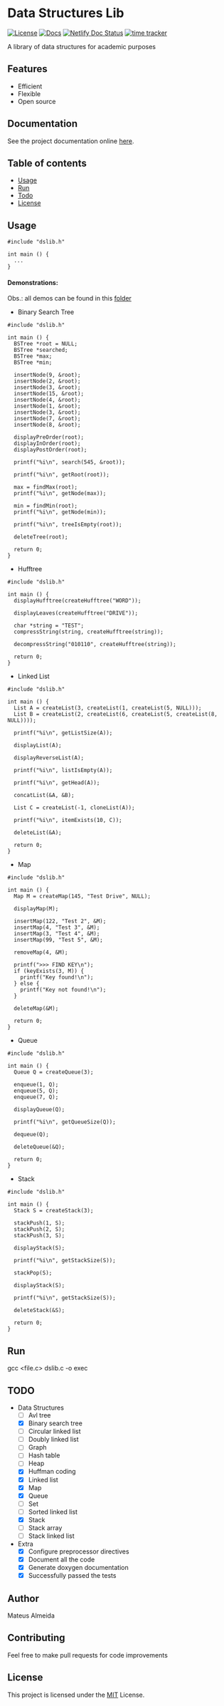 # Data Structures Lib

[![License](https://img.shields.io/badge/license-MIT-blue)](./license) [![Docs](https://img.shields.io/badge/docs-complete-green)](https://github.com/imsouza/data-structures-lib) [![Netlify Doc Status](https://api.netlify.com/api/v1/badges/09f24ae2-82ed-4eb3-a08b-2ef2abc658ef/deploy-status)](https://data-structures-lib.netlify.app) [![time tracker](https://wakatime.com/badge/github/imsouza/data-structures-lib.svg)](https://wakatime.com/badge/github/imsouza/data-structures-lib)

A library of data structures for academic purposes

## Features

- Efficient 
- Flexible
- Open source

## Documentation

See the project documentation online [here](https://data-structures-lib.netlify.app/ds-lib_8h.html).

## Table of contents

- [Usage](#usage)
- [Run](#run)
- [Todo](#todo)
- [License](#license)

## Usage

```
#include "dslib.h"

int main () {
  ...
}
```

#### Demonstrations:
Obs.: all demos can be found in this [folder](https://github.com/imsouza/data-structures-lib/tree/main/tests)

- Binary Search Tree
```
#include "dslib.h"

int main () {
  BSTree *root = NULL;
  BSTree *searched;
  BSTree *max;
  BSTree *min;

  insertNode(9, &root);
  insertNode(2, &root);
  insertNode(3, &root);
  insertNode(15, &root);
  insertNode(4, &root);
  insertNode(1, &root);
  insertNode(3, &root);
  insertNode(7, &root);
  insertNode(8, &root);

  displayPreOrder(root);
  displayInOrder(root);
  displayPostOrder(root);
  
  printf("%i\n", search(545, &root));

  printf("%i\n", getRoot(root));

  max = findMax(root);
  printf("%i\n", getNode(max));

  min = findMin(root);
  printf("%i\n", getNode(min));

  printf("%i\n", treeIsEmpty(root));

  deleteTree(root);

  return 0;
}
```

- Hufftree
```
#include "dslib.h"

int main () {
  displayHufftree(createHufftree("WORD"));

  displayLeaves(createHufftree("DRIVE"));

  char *string = "TEST";
  compressString(string, createHufftree(string));

  decompressString("010110", createHufftree(string));

  return 0;
}
```

- Linked List
```
#include "dslib.h"

int main () {
  List A = createList(3, createList(1, createList(5, NULL)));
  List B = createList(2, createList(6, createList(5, createList(8, NULL))));

  printf("%i\n", getListSize(A));

  displayList(A);

  displayReverseList(A);

  printf("%i\n", listIsEmpty(A));

  printf("%i\n", getHead(A));

  concatList(&A, &B);

  List C = createList(-1, cloneList(A));

  printf("%i\n", itemExists(10, C));

  deleteList(&A);

  return 0;
}
```

- Map
```
#include "dslib.h"

int main () {
  Map M = createMap(145, "Test Drive", NULL);

  displayMap(M);

  insertMap(122, "Test 2", &M);
  insertMap(4, "Test 3", &M);
  insertMap(3, "Test 4", &M);
  insertMap(99, "Test 5", &M);

  removeMap(4, &M);

  printf(">>> FIND KEY\n");
  if (keyExists(3, M)) {
    printf("Key found!\n");
  } else {
    printf("Key not found!\n");
  }

  deleteMap(&M);

  return 0;
}
```

- Queue
```
#include "dslib.h"

int main () {
  Queue Q = createQueue(3);

  enqueue(1, Q);
  enqueue(5, Q);
  enqueue(7, Q);

  displayQueue(Q);

  printf("%i\n", getQueueSize(Q));

  dequeue(Q);

  deleteQueue(&Q);

  return 0;
}
```

- Stack
```
#include "dslib.h"

int main () {
  Stack S = createStack(3);

  stackPush(1, S);
  stackPush(2, S);
  stackPush(3, S);

  displayStack(S);

  printf("%i\n", getStackSize(S));

  stackPop(S);

  displayStack(S);

  printf("%i\n", getStackSize(S));
  
  deleteStack(&S);

  return 0;
}
``` 

## Run

gcc <file.c> dslib.c -o exec

## TODO

- Data Structures
  - [ ] Avl tree
  - [x] Binary search tree
  - [ ] Circular linked list
  - [ ] Doubly linked list
  - [ ] Graph
  - [ ] Hash table
  - [ ] Heap
  - [x] Huffman coding
  - [x] Linked list
  - [x] Map
  - [x] Queue
  - [ ] Set
  - [ ] Sorted linked list
  - [x] Stack
  - [ ] Stack array
  - [ ] Stack linked list

- Extra
  - [x] Configure preprocessor directives
  - [x] Document all the code
  - [x] Generate doxygen documentation
  - [x] Successfully passed the tests

## Author

Mateus Almeida

## Contributing

Feel free to make pull requests for code improvements

## License

This project is licensed under the [MIT](https://github.com/imsouza/data-structures-lib/blob/main/LICENSE) License.
